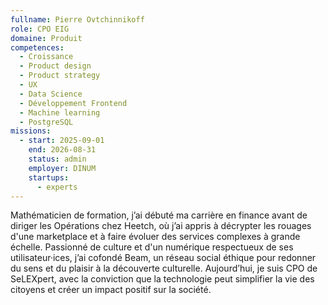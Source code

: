 ```yaml
---
fullname: Pierre Ovtchinnikoff
role: CPO EIG
domaine: Produit
competences:
  - Croissance
  - Product design
  - Product strategy
  - UX
  - Data Science
  - Développement Frontend
  - Machine learning
  - PostgreSQL
missions:
  - start: 2025-09-01
    end: 2026-08-31
    status: admin
    employer: DINUM
    startups:
      - experts
---
```

Mathématicien de formation, j’ai débuté ma carrière en finance avant de diriger les Opérations chez Heetch, où j’ai appris à décrypter les rouages d'une marketplace et à faire évoluer des services complexes à grande échelle. Passionné de culture et d'un numérique respectueux de ses utilisateur·ices, j’ai cofondé Beam, un réseau social éthique pour redonner du sens et du plaisir à la découverte culturelle. Aujourd’hui, je suis CPO de SeLEXpert, avec la conviction que la technologie peut simplifier la vie des citoyens et créer un impact positif sur la société.